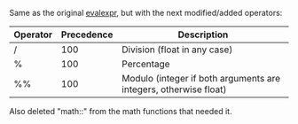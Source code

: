 Same as the original [evalexpr](https://github.com/ISibboI/evalexpr), but with the next modified/added operators:

| Operator | Precedence | Description |
|----------|------------|-------------|
| / | 100 | Division (float in any case) |
| % | 100 | Percentage |
| %% | 100 | Modulo (integer if both arguments are integers, otherwise float) |

Also deleted "math::" from the math functions that needed it.
